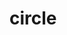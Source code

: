 # circle
<!DOCTYPE html>
<html>
    <head>
        <meta charset="utf-8">
        <title>New webpage</title>
    </head>
       <canvas id="mycanvas"></canvas> 
  <script src="https://cdn.jsdelivr.net/processing.js/1.4.8/processing.min.js"></script> 
<body>
<script>
  var programCode = function(processingInstance) {
    with (processingInstance) {
      size(400, 400); 
      frameRate(75);
var P=1;
var Speed=1;
var DMG=1;
var One=0;
var Add=10;
var H=0;
var Mu=1;
var M=0;
var X=315;
var Health=10+H;

var Circle= function() {

background(34, 0, 255);
fill(0, 255, 26);
rect(100,5,100,30);
rect(200,5,100,30);
rect(150,35,100,30);
fill(255, 0, 255);
rect(150,360,100,35);
fill(255, 0, 0);
text("Buy Multiplier",115,10,100,100);
text("Buy damage",225,10,100,100);
text("Buy ATK Speed",160,40,100,100);
fill(87, 37, 78);
text("Buy prestige",170,370,100,100);
text(Mu*1.5*10*(0.5*Mu),130,25,100,100);
text(DMG*15*(0.5*DMG),230,25,100,100);
if(Speed<14){
text(Speed*15*(0.5*Speed),180,55,100,100);
}
fill(255, 0, 0);
text(P,200,345,100,100);
fill(102, 41, 101);
text(1000*(1000*(P*2*(P)*P)),180,385,100,100);
fill(255, 0, 0);
ellipse(200,200,100,100);
fill(0, 255, 85);
ellipse(385,200,30,30);
rect(X,190,30,15);
text(M,200,100,100,100);
var Health=10+H;
if(Health<=0){
Health=10;
H+=10;
M+=Mu*10;


}
text(Health,200,125,100,100);
    



};

text(Health,200,130,100,100);



draw= function() {
X+=-1*Speed*(1*P);
Circle();    
if(X<=250){
X=315;
fill(237, 225, 113);
ellipse(250,200,55,55);
fill(214, 149, 64);
ellipse(250,200,40,40);
fill(255,0,0);
ellipse(250,200,25,25);

H+=-1*DMG;
mouseClicked=function(){

if(mouseX>=100&&mouseX<=200&&mouseY>=5&&mouseY<=35){
if(M>=10*(Mu*1.5)*(Mu*0.5)){M+=-10*(Mu*1.5)*(0.5*Mu);

Mu+=1;

}
}
if(mouseX>=200&&mouseX<=300&&mouseY>=5&&mouseY<=35){
if(M>=10*(DMG*1.5)*(0.5*DMG)){M+=-10*(DMG*1.5)*(0.5*DMG);
DMG+=1;
}
}
if(Speed<=14){
if(mouseX>150&&mouseX<250&&mouseY>=35&&mouseY<=65){
if(M>=10*(Speed*1.5*(0.5*Speed))){
    M+=-10*(Speed*1.5)*(Speed*0.5);
Speed+=1;
    
}
if(mouseX>150&&mouseX<=250&&mouseY>=360&&mouseY<=395){
if(M>1000*(1000*(pow(p,3)*P))){
P+=1;    
}
if(mouseX>150&&mouseX<=250&&mouseY>=360&&mouseY<=395){
if(M>1000*(1000*(pow(p,3)*P))){
P+=1;    
}




}

}


};
}
};
}    
};
    var canvas = document.getElementById("mycanvas"); 
  var processingInstance = new Processing(canvas, programCode); 
 
    </script>
        </body>

</html>
